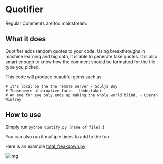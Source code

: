 # Quotifier
Regular Comments are too mainstream.

## What it does

Quotifier adds random quotes to your code. Using breakthroughs in machine learning and big data, it is able to generate fake quotes. It is also smart enough to know how the comment should be formatted for the file type you picked. 

This code will produce beautiful gems such as:

    # It's local on the the remote server - Soulja Boy
    # Those were alternative facts - Undertaker
    # An eye for eye only ends up making the whole world blind. - Operah Winfrey

## How to use

Simply run `python quotify.py [name of file]` :) 

You can also run it multiple times to add to the fun

Here is an example [total_freakdown.py](https://github.com/jusleg/quotifier/blob/master/total_freakdown.py)

![img](http://i.imgur.com/zh9dgZu.jpg)

